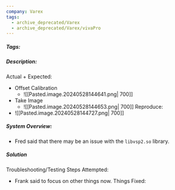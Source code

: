 ```yaml
---
company: Varex
tags:
  - archive_deprecated/Varex
  - archive_deprecated/Varex/vivaPro
---
```

##### Tags:
##### Description:
Actual + Expected:
- Offset Calibration
	- ![[Pasted.image.20240528144641.png| 700]]
- Take Image
	- ![[Pasted.image.20240528144653.png| 700]]
Reproduce:
- ![[Pasted.image.20240528144727.png| 700]]

##### System Overview:
- Fred said that there may be an issue with the `libvsp2.so` library. 

##### Solution
Troubleshooting/Testing Steps Attempted:
- Frank said to focus on other things now. 
Things Fixed:


